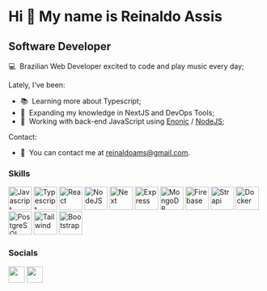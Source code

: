 Hi 👋 My name is Reinaldo Assis
===============================

Software Developer
-------------

💻  Brazilian Web Developer excited to code and play music every day;

Lately, I've been:
* 📚  Learning more about Typescript;
* 🧠  Expanding my knowledge in NextJS and DevOps Tools;
* 🚀  Working with back-end JavaScript using [Enonic](http://enonic.com/) / [NodeJS](https://nodejs.org/en/);

Contact:
* 📩  You can contact me at [reinaldoams@gmail.com](mailto:reinaldoams@gmail.com).

### Skills

<p align="left">
<a href="https://developer.mozilla.org/en-US/docs/Web/JavaScript" target="_blank" rel="noreferrer"><img src="https://profilinator.rishav.dev/skills-assets/javascript-original.svg" width="46" height="46" alt="Javascript" /></a>
<a href="https://www.typescriptlang.org/" target="_blank" rel="noreferrer"><img src="https://profilinator.rishav.dev/skills-assets/typescript-original.svg" width="46" height="46" alt="Typescript" /></a>
<a href="https://reactjs.org/" target="_blank" rel="noreferrer"><img src="https://profilinator.rishav.dev/skills-assets/react-original-wordmark.svg" width="46" height="46" alt="React" /></a>
<a href="https://nodejs.org/en/" target="_blank" rel="noreferrer"><img src="https://profilinator.rishav.dev/skills-assets/nodejs-original-wordmark.svg" width="46" height="46" alt="NodeJS" /></a>
<a href="https://nextjs.org/" target="_blank" rel="noreferrer"><img src="https://upload.wikimedia.org/wikipedia/commons/8/8e/Nextjs-logo.svg" width="46" height="46" alt="Next" /></a>
<a href="https://expressjs.com/" target="_blank" rel="noreferrer"><img src="https://profilinator.rishav.dev/skills-assets/express-original-wordmark.svg" width="46" height="46" alt="Express" /></a>
<a href="https://www.mongodb.com/" target="_blank" rel="noreferrer"><img src="https://profilinator.rishav.dev/skills-assets/mongodb-original-wordmark.svg" width="46" height="46" alt="MongoDB" /></a>
<a href="https://firebase.google.com/" target="_blank" rel="noreferrer"><img src="https://profilinator.rishav.dev/skills-assets/firebase.png" width="46" height="46" alt="Firebase" /></a>
<a href="https://strapi.io/" target="_blank" rel="noreferrer"><img src="https://profilinator.rishav.dev/skills-assets/strapi.svg" width="46" height="46" alt="Strapi" /></a>
<a href="https://www.docker.com/" target="_blank" rel="noreferrer"><img src="https://profilinator.rishav.dev/skills-assets/docker-original-wordmark.svg" width="46" height="46" alt="Docker" /></a>
<a href="https://www.postgresql.org/" target="_blank" rel="noreferrer"><img src="https://profilinator.rishav.dev/skills-assets/postgresql-original-wordmark.svg" width="46" height="46" alt="PostgreSQL" /></a>
<a href="https://tailwindcss.com/" target="_blank" rel="noreferrer"><img src="https://profilinator.rishav.dev/skills-assets/tailwindcss.svg" width="46" height="46" alt="Tailwind" /></a>
<a href="https://getbootstrap.com/" target="_blank" rel="noreferrer"><img src="https://profilinator.rishav.dev/skills-assets/bootstrap-plain.svg" width="46" height="46" alt="Bootstrap" /></a>
</p>


### Socials

<p align="left"> <a href="https://www.github.com/reinaldoams" target="_blank" rel="noreferrer"><img src="https://raw.githubusercontent.com/danielcranney/readme-generator/main/public/icons/socials/github.svg" width="32" height="32" /></a> <a href="https://www.linkedin.com/in/reinaldoams" target="_blank" rel="noreferrer"><img src="https://raw.githubusercontent.com/danielcranney/readme-generator/main/public/icons/socials/linkedin.svg" width="32" height="32" /></a></p>

